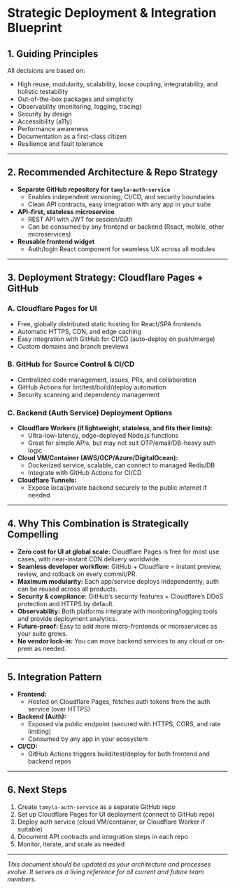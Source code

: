 # Strategic Deployment & Integration Blueprint

## 1. Guiding Principles
All decisions are based on:
- High reuse, modularity, scalability, loose coupling, integratability, and holistic testability
- Out-of-the-box packages and simplicity
- Observability (monitoring, logging, tracing)
- Security by design
- Accessibility (a11y)
- Performance awareness
- Documentation as a first-class citizen
- Resilience and fault tolerance

---

## 2. Recommended Architecture & Repo Strategy
- **Separate GitHub repository for `tamyla-auth-service`**
  - Enables independent versioning, CI/CD, and security boundaries
  - Clean API contracts, easy integration with any app in your suite
- **API-first, stateless microservice**
  - REST API with JWT for session/auth
  - Can be consumed by any frontend or backend (React, mobile, other microservices)
- **Reusable frontend widget**
  - Auth/login React component for seamless UX across all modules

---

## 3. Deployment Strategy: Cloudflare Pages + GitHub

### **A. Cloudflare Pages for UI**
- Free, globally distributed static hosting for React/SPA frontends
- Automatic HTTPS, CDN, and edge caching
- Easy integration with GitHub for CI/CD (auto-deploy on push/merge)
- Custom domains and branch previews

### **B. GitHub for Source Control & CI/CD**
- Centralized code management, issues, PRs, and collaboration
- GitHub Actions for lint/test/build/deploy automation
- Security scanning and dependency management

### **C. Backend (Auth Service) Deployment Options**
- **Cloudflare Workers (if lightweight, stateless, and fits their limits):**
  - Ultra-low-latency, edge-deployed Node.js functions
  - Great for simple APIs, but may not suit OTP/email/DB-heavy auth logic
- **Cloud VM/Container (AWS/GCP/Azure/DigitalOcean):**
  - Dockerized service, scalable, can connect to managed Redis/DB
  - Integrate with GitHub Actions for CI/CD
- **Cloudflare Tunnels:**
  - Expose local/private backend securely to the public internet if needed

---

## 4. Why This Combination is Strategically Compelling
- **Zero cost for UI at global scale:** Cloudflare Pages is free for most use cases, with near-instant CDN delivery worldwide.
- **Seamless developer workflow:** GitHub + Cloudflare = instant preview, review, and rollback on every commit/PR.
- **Maximum modularity:** Each app/service deploys independently; auth can be reused across all products.
- **Security & compliance:** GitHub’s security features + Cloudflare’s DDoS protection and HTTPS by default.
- **Observability:** Both platforms integrate with monitoring/logging tools and provide deployment analytics.
- **Future-proof:** Easy to add more micro-frontends or microservices as your suite grows.
- **No vendor lock-in:** You can move backend services to any cloud or on-prem as needed.

---

## 5. Integration Pattern
- **Frontend:**
  - Hosted on Cloudflare Pages, fetches auth tokens from the auth service (over HTTPS)
- **Backend (Auth):**
  - Exposed via public endpoint (secured with HTTPS, CORS, and rate limiting)
  - Consumed by any app in your ecosystem
- **CI/CD:**
  - GitHub Actions triggers build/test/deploy for both frontend and backend repos

---

## 6. Next Steps
1. Create `tamyla-auth-service` as a separate GitHub repo
2. Set up Cloudflare Pages for UI deployment (connect to GitHub repo)
3. Deploy auth service (cloud VM/container, or Cloudflare Worker if suitable)
4. Document API contracts and integration steps in each repo
5. Monitor, iterate, and scale as needed

---

*This document should be updated as your architecture and processes evolve. It serves as a living reference for all current and future team members.*
